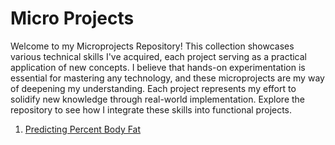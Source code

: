 # Micro Projects

Welcome to my Microprojects Repository! This collection showcases various technical skills I've acquired, each project serving as a practical application of new concepts. I believe that hands-on experimentation is essential for mastering any technology, and these microprojects are my way of deepening my understanding. Each project represents my effort to solidify new knowledge through real-world implementation. Explore the repository to see how I integrate these skills into functional projects.

1. [Predicting Percent Body Fat](https://github.com/eva-butler/Micro_Projects/blob/main/Decision_Tree_Models/body_fat_percentage_predictions.ipynb)
